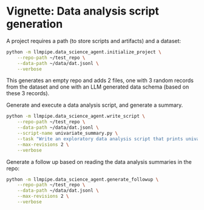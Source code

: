 # Vignette: Data analysis script generation

A project requires a path (to store scripts and artifacts) and a dataset:

```bash
python -m llmpipe.data_science_agent.initialize_project \
    --repo-path ~/test_repo \
    --data-path ~/data/dat.jsonl \
    --verbose
```

This generates an empty repo and adds 2 files, one with 3 random records from the dataset and one with an LLM generated data schema (based on these 3 records).

Generate and execute a data analysis script, and generate a summary.

```bash
python -m llmpipe.data_science_agent.write_script \
    --repo-path ~/test_repo \
    --data-path ~/data/dat.jsonl \
    --script-name univariate_summary.py \
    --task "Write an exploratory data analysis script that prints univariate summary statistics. Include missing value counts. Include distinct value counts. Include a table of frequency counts for fields with fewer than 20 distinct values." \
    --max-revisions 2 \
    --verbose
```

Generate a follow up based on reading the data analysis summaries in the repo:

```bash
python -m llmpipe.data_science_agent.generate_followup \
    --repo-path ~/test_repo \
    --data-path ~/data/dat.jsonl \
    --max-revisions 2 \
    --verbose
```
